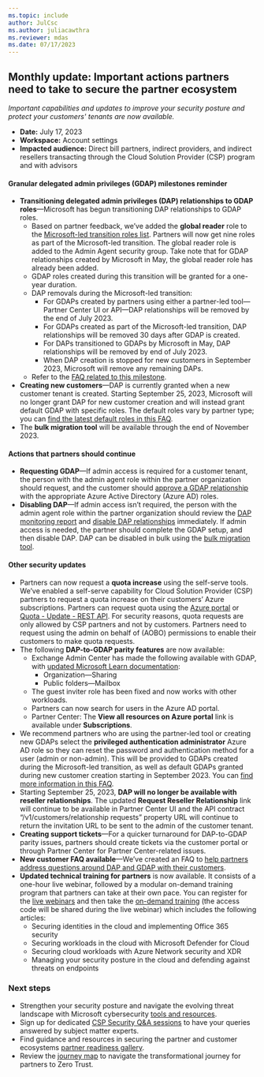 ```yaml
---
ms.topic: include 
author: JulCsc 
ms.author: juliacawthra
ms.reviewer: mdas
ms.date: 07/17/2023 
---
```

## Monthly update: Important actions partners need to take to secure the partner ecosystem

*Important capabilities and updates to improve your security posture and protect your customers' tenants are now available.*

- **Date:** July 17, 2023
- **Workspace:** Account settings
- **Impacted audience:** Direct bill partners, indirect providers, and indirect resellers transacting through the Cloud Solution Provider (CSP) program and with advisors

#### Granular delegated admin privileges (GDAP) milestones reminder

- **Transitioning delegated admin privileges (DAP) relationships to GDAP roles**—Microsoft has begun transitioning DAP relationships to GDAP roles.
  - Based on partner feedback, we’ve added the **global reader** role to the [Microsoft-led transition roles list](../../../gdap-microsoft-led-transition.md#what-azure-ad-roles-does-microsoft-assign-when-a-gdap-relationship-is-created-using-the-microsoft-led-transition-tool). Partners will now get nine roles as part of the Microsoft-led transition. The global reader role is added to the Admin Agent security group. Take note that for GDAP relationships created by Microsoft in May, the global reader role has already been added.
  - GDAP roles created during this transition will be granted for a one-year duration.
  - DAP removals during the Microsoft-led transition:
    - For GDAPs created by partners using either a partner-led tool—Partner Center UI or API—DAP relationships will be removed by the end of July 2023.
    - For GDAPs created as part of the Microsoft-led transition, DAP relationships will be removed 30 days after GDAP is created.
    - For DAPs transitioned to GDAPs by Microsoft in May, DAP relationships will be removed by end of July 2023.
    - When DAP creation is stopped for new customers in September 2023, Microsoft will remove any remaining DAPs.
  - Refer to the [FAQ related to this milestone](../../../gdap-faq.md#how-can-i-continue-to-administer-services-for-my-customers-if-dap-for-inactive-customers-is-removed).
- **Creating new customers**—DAP is currently granted when a new customer tenant is created. Starting September 25, 2023, Microsoft will no longer grant DAP for new customer creation and will instead grant default GDAP with specific roles. The default roles vary by partner type; you can [find the latest default roles in this FAQ](../../../gdap-faq.md#what-azure-active-directory-roles-would-be-granted-for-default-gdap-as-part-of-create-customer).
- The **bulk migration tool** will be available through the end of November 2023.

#### Actions that partners should continue

- **Requesting GDAP**—If admin access is required for a customer tenant, the person with the admin agent role within the partner organization should request, and the customer should [approve a GDAP relationship](../../../gdap-customer-approval.md) with the appropriate Azure Active Directory (Azure AD) roles.
- **Disabling DAP**—If admin access isn’t required, the person with the admin agent role within the partner organization should review the [DAP monitoring report](../../../dap-monitor-self-serve-removal.md) and [disable DAP relationships](../../../dap-monitor-self-serve-removal.md) immediately. If admin access is needed, the partner should complete the GDAP setup, and then disable DAP. DAP can be disabled in bulk using the [bulk migration tool](../../../gdap-bulk-migration-tool.md).

#### Other security updates

- Partners can now request a **quota increase** using the self-serve tools. We’ve enabled a self-serve capability for Cloud Solution Provider (CSP) partners to request a quota increase on their customers’ Azure subscriptions. Partners can request quota using the [Azure portal](/azure/quotas/quickstart-increase-quota-portal) or [Quota - Update - REST API](/rest/api/reserved-vm-instances/quota/update). For security reasons, quota requests are only allowed by CSP partners and not by customers. Partners need to request using the admin on behalf of (AOBO) permissions to enable their customers to make quota requests.
- The following **DAP-to-GDAP parity features** are now available:
  - Exchange Admin Center has made the following available with GDAP, with [updated Microsoft Learn documentation](../../../gdap-supported-workloads.md#exchange-admin-center):
    - Organization—Sharing
    - Public folders—Mailbox
  - The guest inviter role has been fixed and now works with other workloads.
  - Partners can now search for users in the Azure AD portal.
  - Partner Center: The **View all resources on Azure portal** link is available under **Subscriptions**.
- We recommend partners who are using the partner-led tool or creating new GDAPs select the **privileged authentication administrator** Azure AD role so they can reset the password and authentication method for a user (admin or non-admin). This will be provided to GDAPs created during the Microsoft-led transition, as well as default GDAPs granted during new customer creation starting in September 2023. You can [find more information in this FAQ](../../../gdap-faq.md#what-roles-are-required-by-a-partner-to-reset-an-admin-password-and-mfa-device-if-a-customer-admin-is-locked-out-of-their-account-and-cant-accept-a-gdap-relationship-request-from-a-partner).
- Starting September 25, 2023, **DAP will no longer be available with reseller relationships**. The updated **Request Reseller Relationship** link will continue to be available in Partner Center UI and the API contract “/v1/customers/relationship requests” property URL will continue to return the invitation URL to be sent to the admin of the customer tenant.
- **Creating support tickets**—For a quicker turnaround for DAP-to-GDAP parity issues, partners should create tickets via the customer portal or through Partner Center for Partner Center-related issues.
- **New customer FAQ available**—We’ve created an FAQ to [help partners address questions around DAP and GDAP with their customers](../../../gdap-migration-faq.md).
- **Updated technical training for partners** is now available. It consists of a one-hour live webinar, followed by a modular on-demand training program that partners can take at their own pace. You can register for the [live webinars](https://info.microsoft.com/US-NoGEP-CATALOG-FY24-07Jul-03-Security-through-the-lens-of-Zero-Trust-SREVM18140_Catalog-Display-Page.html) and then take the [on-demand training](https://learn.get365ready.com/user_catalog_class/show/1119138) (the access code will be shared during the live webinar) which includes the following articles:
  - Securing identities in the cloud and implementing Office 365 security
  - Securing workloads in the cloud with Microsoft Defender for Cloud
  - Securing cloud workloads with Azure Network security and XDR
  - Managing your security posture in the cloud and defending against threats on endpoints

### Next steps

- Strengthen your security posture and navigate the evolving threat landscape with Microsoft cybersecurity [tools and resources](https://partner.microsoft.com/partnership/partner/security).
- Sign up for dedicated [CSP Security Q&A sessions](https://globalpbocomm.eventbuilder.com/GranularDelegatedAdminPrivilegesinCSPQASession) to have your queries answered by subject matter experts.
- Find guidance and resources in securing the partner and customer ecosystems [partner readiness gallery](https://partner.microsoft.com/resources/collection/granular-delegated-admin-privileges#/).
- Review the [journey map](https://partner.microsoft.com/resources/detail/securing-the-channel-journey-to-zero-trust-pdf) to navigate the transformational journey for partners to Zero Trust.
